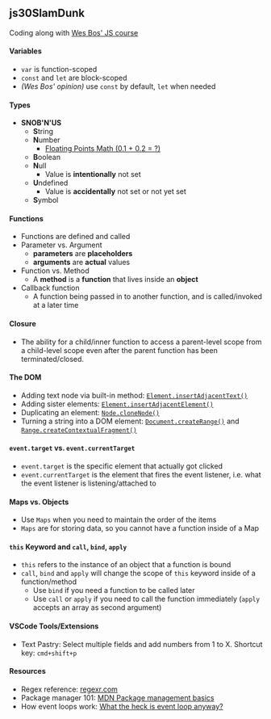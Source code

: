 ## js30SlamDunk
Coding along with [Wes Bos' JS course](https://github.com/wesbos/beginner-javascript)

#### Variables
- `var` is function-scoped
- `const` and `let` are block-scoped
- *(Wes Bos' opinion)* use `const` by default, `let` when needed

#### Types
- **SNOB'N'US**
  - **S**tring
  - **N**umber
    - [Floating Points Math (0.1 + 0.2 = ?)](https://0.30000000000000004.com/)
  - **B**oolean
  - **N**ull
    - Value is **intentionally** not set
  - **U**ndefined
    - Value is **accidentally** not set or not yet set
  - **S**ymbol

#### Functions
- Functions are defined and called
- Parameter vs. Argument
  - **parameters** are **placeholders**
  - **arguments** are **actual** values
- Function vs. Method
  - A **method** is a **function** that lives inside an **object**
- Callback function
  - A function being passed in to another function, and is called/invoked at a later time

#### Closure
- The ability for a child/inner function to access a parent-level scope from a child-level scope even after the parent function has been terminated/closed.
#### The DOM
- Adding text node via built-in method: [`Element.insertAdjacentText()`](https://developer.mozilla.org/en-US/docs/Web/API/Element/insertAdjacentText)
- Adding sister elements: [`Element.insertAdjacentElement()`](https://developer.mozilla.org/en-US/docs/Web/API/Element/insertAdjacentElement)
- Duplicating an element: [`Node.cloneNode()`](https://developer.mozilla.org/en-US/docs/Web/API/Node/cloneNode)
- Turning a string into a DOM element: [`Document.createRange()`](https://developer.mozilla.org/en-US/docs/Web/API/Document/createRange) and [`Range.createContextualFragment()`](https://developer.mozilla.org/en-US/docs/Web/API/Range/createContextualFragment)

#### `event.target` vs. `event.currentTarget`
- `event.target` is the specific element that actually got clicked
- `event.currentTarget` is the element that fires the event listener, i.e. what the event listener is listening/attached to

#### Maps vs. Objects
- Use `Maps` when you need to maintain the order of the items 
- `Maps` are for storing data, so you cannot have a function inside of a Map

#### `this` Keyword and `call`, `bind`, `apply`
- `this` refers to the instance of an object that a function is bound
- `call`, `bind` and `apply` will change the scope of `this` keyword inside of a function/method
  - Use `bind` if you need a function to be called later
  - Use `call` or `apply` if you need to call the function immediately (`apply` accepts an array as second argument)
#### VSCode Tools/Extensions
- Text Pastry: Select multiple fields and add numbers from 1 to X. Shortcut key: `cmd+shift+p`

#### Resources
- Regex reference: [regexr.com](https://regexr.com/)
- Package manager 101: [MDN Package management basics](https://developer.mozilla.org/en-US/docs/Learn/Tools_and_testing/Understanding_client-side_tools/Package_management)
- How event loops work: [What the heck is event loop anyway?](https://www.youtube.com/watch?v=8aGhZQkoFbQ)